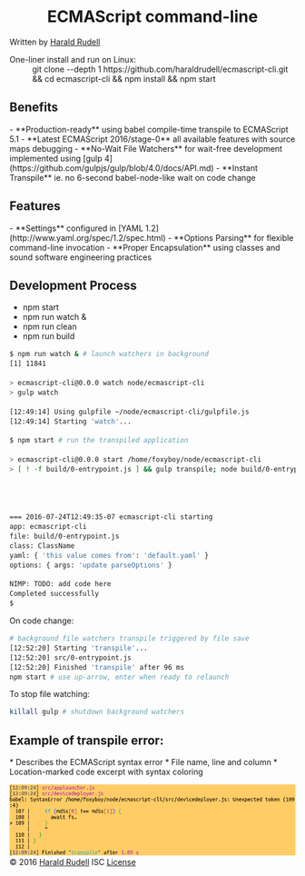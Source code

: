 <h1 align=center>
  ECMAScript command-line
</h1>
Written by <a href=http://haraldrudell.com >Harald Rudell</a>

><dl>
  <dt>One-liner install and run on Linux:</dt>
  <dd>git clone --depth 1 https://github.com/haraldrudell/ecmascript-cli.git && cd ecmascript-cli && npm install && npm start</dd>
</dl>

<h2>Benefits</h2>
- **Production-ready** using babel compile-time transpile to ECMAScript 5.1
- **Latest ECMAScript 2016/stage-0** all available features with source maps debugging
- **No-Wait File Watchers** for wait-free development implemented using [gulp 4](https://github.com/gulpjs/gulp/blob/4.0/docs/API.md)
- **Instant Transpile** ie. no 6-second babel-node-like wait on code change

<h2>Features</h2>
- **Settings** configured in [YAML 1.2](http://www.yaml.org/spec/1.2/spec.html)
- **Options Parsing** for flexible command-line invocation
- **Proper Encapsulation** using classes and sound software engineering practices

<h2>Development Process</h2>

* npm start
* npm run watch &
* npm run clean
* npm run build
```bash
$ npm run watch & # launch watchers in background
[1] 11841

> ecmascript-cli@0.0.0 watch node/ecmascript-cli
> gulp watch

[12:49:14] Using gulpfile ~/node/ecmascript-cli/gulpfile.js
[12:49:14] Starting 'watch'...

$ npm start # run the transpiled application

> ecmascript-cli@0.0.0 start /home/foxyboy/node/ecmascript-cli
> [ ! -f build/0-entrypoint.js ] && gulp transpile; node build/0-entrypoint.js




=== 2016-07-24T12:49:35-07 ecmascript-cli starting
app: ecmascript-cli
file: build/0-entrypoint.js
class: ClassName
yaml: { 'this value comes from': 'default.yaml' }
options: { args: 'update parseOptions' }

NIMP: TODO: add code here
Completed successfully
$
```

On code change:
```bash
# background file watchers transpile triggered by file save
[12:52:20] Starting 'transpile'...
[12:52:20] src/0-entrypoint.js
[12:52:20] Finished 'transpile' after 96 ms
npm start # use up-arrow, enter when ready to relaunch
```

To stop file watching:
```bash
killall gulp # shutdown background watchers
```

<h2>Example of transpile error:</h2>
* Describes the ECMAScript syntax error
* File name, line and column
* Location-marked code excerpt with syntax coloring

![Transpile error](doc/watch.png?raw=true "Title")
© 2016 <a href=http://haraldrudell.com >Harald Rudell</a> ISC [License](LICENSE)
